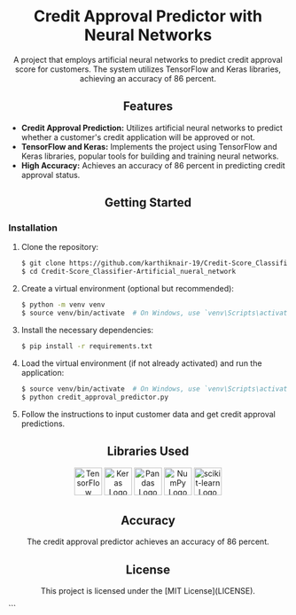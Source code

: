 
<!-- Project Title -->
<h1 align="center">Credit Approval Predictor with Neural Networks</h1>

<!-- Project Description -->
<p align="center">
  A project that employs artificial neural networks to predict credit approval score for customers. The system utilizes TensorFlow and Keras libraries, achieving an accuracy of 86 percent.
</p>

<!-- Project Features -->
<h2 align="center">Features</h2>

- **Credit Approval Prediction:** Utilizes artificial neural networks to predict whether a customer's credit application will be approved or not.
- **TensorFlow and Keras:** Implements the project using TensorFlow and Keras libraries, popular tools for building and training neural networks.
- **High Accuracy:** Achieves an accuracy of 86 percent in predicting credit approval status.

<!-- Getting Started -->
<h2 align="center">Getting Started</h2>

### Installation

1. Clone the repository:

   ```bash
   $ git clone https://github.com/karthiknair-19/Credit-Score_Classifier-Artificial_nueral_network.git
   $ cd Credit-Score_Classifier-Artificial_nueral_network
   ```

2. Create a virtual environment (optional but recommended):

   ```bash
   $ python -m venv venv
   $ source venv/bin/activate  # On Windows, use `venv\Scripts\activate`
   ```

3. Install the necessary dependencies:

   ```bash
   $ pip install -r requirements.txt
   ```

4. Load the virtual environment (if not already activated) and run the application:

   ```bash
   $ source venv/bin/activate  # On Windows, use `venv\Scripts\activate`
   $ python credit_approval_predictor.py
   ```

5. Follow the instructions to input customer data and get credit approval predictions.

<!-- Libraries Used -->
<h2 align="center">Libraries Used</h2>

<p align="center">
  <img alt="TensorFlow Logo" src="https://upload.wikimedia.org/wikipedia/commons/2/2d/Tensorflow_logo.svg" height="50" />
  <img alt="Keras Logo" src="https://upload.wikimedia.org/wikipedia/commons/thumb/a/ae/Keras_logo.svg/512px-Keras_logo.svg.png" height="50" />
   <img alt="Pandas Logo" src="https://pandas.pydata.org/static/img/pandas.svg" height="50" />
  <img alt="NumPy Logo" src="https://upload.wikimedia.org/wikipedia/commons/3/31/NumPy_logo_2020.svg" height="50" />
  <img alt="scikit-learn Logo" src="https://scikit-learn.org/stable/_static/scikit-learn-logo-small.png" height="50" />
  <!-- Add more libraries as needed -->
</p>

<!-- Accuracy -->
<h2 align="center">Accuracy</h2>

<p align="center">
  The credit approval predictor achieves an accuracy of 86 percent.
</p>

<!-- License -->
<h2 align="center">License</h2>

<p align="center">
  This project is licensed under the [MIT License](LICENSE).
</p>
```
